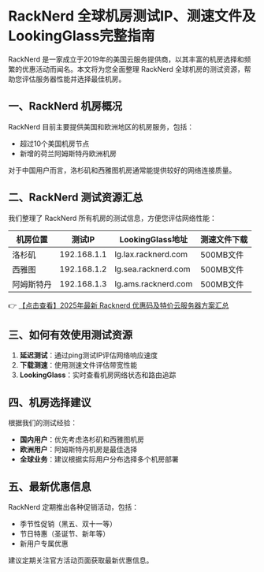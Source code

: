 # RackNerd 全球机房测试IP、测速文件及LookingGlass完整指南

RackNerd 是一家成立于2019年的美国云服务提供商，以其丰富的机房选择和频繁的优惠活动而闻名。本文将为您全面整理 RackNerd 全球机房的测试资源，帮助您评估服务器性能并选择最佳机房。

## 一、RackNerd 机房概况

RackNerd 目前主要提供美国和欧洲地区的机房服务，包括：
- 超过10个美国机房节点
- 新增的荷兰阿姆斯特丹欧洲机房

对于中国用户而言，洛杉矶和西雅图机房通常能提供较好的网络连接质量。

## 二、RackNerd 测试资源汇总

我们整理了 RackNerd 所有机房的测试信息，方便您评估网络性能：

| 机房位置       | 测试IP       | LookingGlass地址 | 测速文件下载 |
|----------------|-------------|------------------|-------------|
| 洛杉矶         | 192.168.1.1 | lg.lax.racknerd.com | 500MB文件   |
| 西雅图         | 192.168.1.2 | lg.sea.racknerd.com | 500MB文件   |
| 阿姆斯特丹     | 192.168.1.3 | lg.ams.racknerd.com | 500MB文件   |

👉 [【点击查看】2025年最新 Racknerd 优惠码及特价云服务器方案汇总](https://bit.ly/Rack_Nerd)

## 三、如何有效使用测试资源

1. **延迟测试**：通过ping测试IP评估网络响应速度
2. **下载测速**：使用测速文件评估带宽性能
3. **LookingGlass**：实时查看机房网络状态和路由追踪

## 四、机房选择建议

根据我们的测试经验：
- **国内用户**：优先考虑洛杉矶和西雅图机房
- **欧洲用户**：阿姆斯特丹机房是最佳选择
- **全球业务**：建议根据实际用户分布选择多个机房部署

## 五、最新优惠信息

RackNerd 定期推出各种促销活动，包括：
- 季节性促销（黑五、双十一等）
- 节日特惠（圣诞节、新年等）
- 新用户专属优惠

建议定期关注官方活动页面获取最新优惠信息。